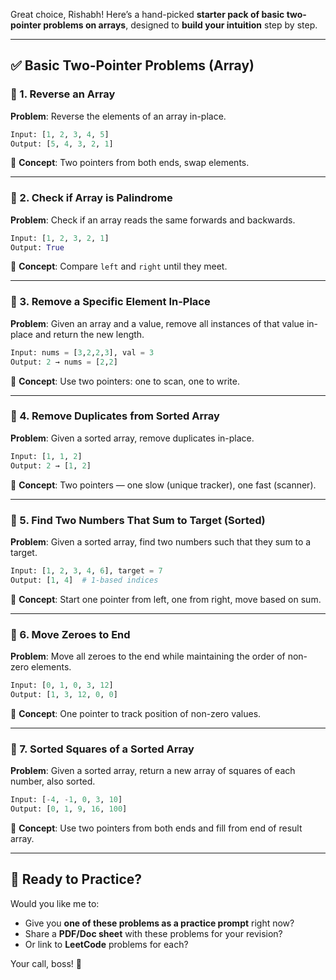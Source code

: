 Great choice, Rishabh! Here’s a hand-picked **starter pack of basic two-pointer problems on arrays**, designed to **build your intuition** step by step.

---

## ✅ **Basic Two-Pointer Problems (Array)**

### 🔹 1. **Reverse an Array**

**Problem**: Reverse the elements of an array in-place.

```python
Input: [1, 2, 3, 4, 5]
Output: [5, 4, 3, 2, 1]
```

🧠 **Concept**: Two pointers from both ends, swap elements.

---

### 🔹 2. **Check if Array is Palindrome**

**Problem**: Check if an array reads the same forwards and backwards.

```python
Input: [1, 2, 3, 2, 1]
Output: True
```

🧠 **Concept**: Compare `left` and `right` until they meet.

---

### 🔹 3. **Remove a Specific Element In-Place**

**Problem**: Given an array and a value, remove all instances of that value in-place and return the new length.

```python
Input: nums = [3,2,2,3], val = 3
Output: 2 → nums = [2,2]
```

🧠 **Concept**: Use two pointers: one to scan, one to write.

---

### 🔹 4. **Remove Duplicates from Sorted Array**

**Problem**: Given a sorted array, remove duplicates in-place.

```python
Input: [1, 1, 2]
Output: 2 → [1, 2]
```

🧠 **Concept**: Two pointers — one slow (unique tracker), one fast (scanner).

---

### 🔹 5. **Find Two Numbers That Sum to Target (Sorted)**

**Problem**: Given a sorted array, find two numbers such that they sum to a target.

```python
Input: [1, 2, 3, 4, 6], target = 7
Output: [1, 4]  # 1-based indices
```

🧠 **Concept**: Start one pointer from left, one from right, move based on sum.

---

### 🔹 6. **Move Zeroes to End**

**Problem**: Move all zeroes to the end while maintaining the order of non-zero elements.

```python
Input: [0, 1, 0, 3, 12]
Output: [1, 3, 12, 0, 0]
```

🧠 **Concept**: One pointer to track position of non-zero values.

---

### 🔹 7. **Sorted Squares of a Sorted Array**

**Problem**: Given a sorted array, return a new array of squares of each number, also sorted.

```python
Input: [-4, -1, 0, 3, 10]
Output: [0, 1, 9, 16, 100]
```

🧠 **Concept**: Use two pointers from both ends and fill from end of result array.

---

## 📝 Ready to Practice?

Would you like me to:

* Give you **one of these problems as a practice prompt** right now?
* Share a **PDF/Doc sheet** with these problems for your revision?
* Or link to **LeetCode** problems for each?

Your call, boss! 💪
